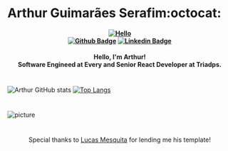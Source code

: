 # Arthur Guimarães Serafim:octocat:

<h4 align="center">

[![Hello](https://steamuserimages-a.akamaihd.net/ugc/264974925120148286/2E0BCF3F4CB877BEC57DD17E5AA36563E1C41B29/)](https://serafim.dev.br)
<br/>
[![Github Badge](https://img.shields.io/badge/-Github.io-000?style=for-the-badge&logo=Github&logoColor=white&link=https://github.com/Arthur-Serafim)](https://github.com/Arthur-Serafim)
[![Linkedin Badge](https://img.shields.io/badge/-Linkedin-blue?style=for-the-badge&logo=Linkedin&logoColor=white&link=https://www.linkedin.com/in/arthur-s-335310188/
)](https://www.linkedin.com/in/arthur-s-335310188/)

<h4 align="center">
 Hello, I'm Arthur!
 <br>
 Software Engineed at Every and Senior React Developer at Triadps.  
</h4>

#

![Arthur GitHub stats](https://github-readme-stats.vercel.app/api?username=Arthur-Serafim&show_icons=true&theme=tokyonight)
[![Top Langs](https://github-readme-stats.vercel.app/api/top-langs/?username=Arthur-Serafim&layout=compact&theme=tokyonight)](https://github.com/Arthur-Serafim)

#

![picture](https://www.eyerys.com/sites/default/files/t-rex-chrome2.png)

# 

<p align="center">
Special thanks to <a href="https://github.com/Tarmiel" target="_blank">Lucas Mesquita</a> for lending me his template!
</p>
